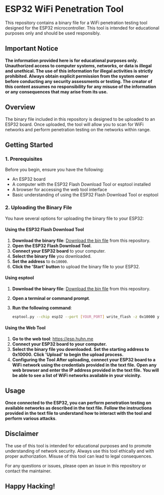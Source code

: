 # ESP32 WiFi Penetration Tool

This repository contains a binary file for a WiFi penetration testing tool designed for the ESP32 microcontroller. This tool is intended for educational purposes only and should be used responsibly. 

## Important Notice

**The information provided here is for educational purposes only. Unauthorized access to computer systems, networks, or data is illegal and unethical. The use of this information for illegal activities is strictly prohibited. Always obtain explicit permission from the system owner before conducting any security assessments or testing. The creator of this content assumes no responsibility for any misuse of the information or any consequences that may arise from its use.**

## Overview

The binary file included in this repository is designed to be uploaded to an ESP32 board. Once uploaded, the tool will allow you to scan for WiFi networks and perform penetration testing on the networks within range.

## Getting Started

### 1. Prerequisites

Before you begin, ensure you have the following:

- An ESP32 board
- A computer with the ESP32 Flash Download Tool or esptool installed
- A browser for accessing the web tool interface
- Basic understanding of using the ESP32 Flash Download Tool or esptool

### 2. Uploading the Binary File

You have several options for uploading the binary file to your ESP32:

#### Using the ESP32 Flash Download Tool

1. **Download the binary file**: [Download the bin file](https://raw.githubusercontent.com/Mausam678/wifi-jammer-tool-for-esp32/main/esp32-wifi-penetration-tool.bin) from this repository.
2. **Open the ESP32 Flash Download Tool**.
3. **Connect your ESP32 board** to your computer.
4. **Select the binary file** you downloaded.
5. **Set the address** to `0x10000`.
6. **Click the 'Start' button** to upload the binary file to your ESP32.

#### Using esptool

1. **Download the binary file**: [Download the bin file](https://raw.githubusercontent.com/Mausam678/wifi-jammer-tool-for-esp32/main/esp32-wifi-penetration-tool.bin) from this repository.
2. **Open a terminal or command prompt**.
3. **Run the following command**:

   ```bash
   esptool.py --chip esp32 --port [YOUR_PORT] write_flash -z 0x10000 yourfile.bin

#### Using the Web Tool
1. **Go to the web tool**: https://esp.huhn.me
2. **Connect your ESP32 board to your computer.**
3. **Select the binary file you downloaded.**
**Set the starting address to 0x10000.**
**Click 'Upload' to begin the upload process.**
4. **Configuring the Tool**
**After uploading, connect your ESP32 board to a WiFi network using the credentials provided in the text file.**
**Open any web browser and enter the IP address provided in the text file.**
**You will be able to see a list of WiFi networks available in your vicinity.**

## Usage
**Once connected to the ESP32, you can perform penetration testing on available networks as described in the text file.
Follow the instructions provided in the text file to understand how to interact with the tool and perform various attacks**.

## Disclaimer

The use of this tool is intended for educational purposes and to promote understanding of network security. Always use this tool ethically and with proper authorization. Misuse of this tool can lead to legal consequences.


For any questions or issues, please open an issue in this repository or contact the maintainer.

## **Happy Hacking!**
